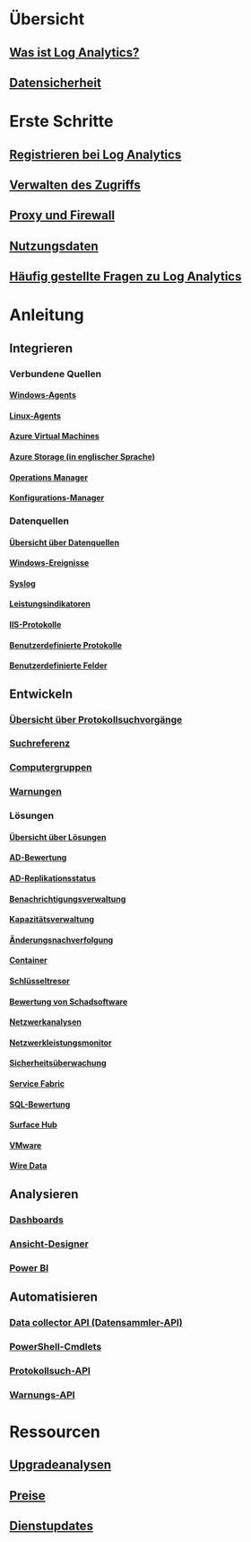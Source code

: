 # Übersicht
## [Was ist Log Analytics?](log-analytics-overview.md)
## [Datensicherheit](log-analytics-security.md)

# Erste Schritte
## [Registrieren bei Log Analytics](log-analytics-get-started.md)
## [Verwalten des Zugriffs](log-analytics-manage-access.md)
## [Proxy und Firewall](log-analytics-proxy-firewall.md)
## [Nutzungsdaten](log-analytics-usage.md)
## [Häufig gestellte Fragen zu Log Analytics](log-analytics-faq.md)

# Anleitung
## Integrieren
### Verbundene Quellen
#### [Windows-Agents](log-analytics-windows-agents.md)
#### [Linux-Agents](log-analytics-linux-agents.md)
#### [Azure Virtual Machines](log-analytics-azure-vm-extension.md)
#### [Azure Storage (in englischer Sprache)](log-analytics-azure-storage.md)
#### [Operations Manager](log-analytics-om-agents.md)
#### [Konfigurations-Manager](log-analytics-sccm.md)
### Datenquellen
#### [Übersicht über Datenquellen](log-analytics-data-sources.md)
#### [Windows-Ereignisse](log-analytics-data-sources-windows-events.md)
#### [Syslog](log-analytics-data-sources-syslog.md)
#### [Leistungsindikatoren](log-analytics-data-sources-performance-counters.md)
#### [IIS-Protokolle](log-analytics-data-sources-iis-logs.md)
#### [Benutzerdefinierte Protokolle](log-analytics-data-sources-custom-logs.md)
#### [Benutzerdefinierte Felder](log-analytics-custom-fields.md)
## Entwickeln
### [Übersicht über Protokollsuchvorgänge](log-analytics-log-searches.md)
### [Suchreferenz](log-analytics-search-reference.md)
### [Computergruppen](log-analytics-computer-groups.md)
### [Warnungen](log-analytics-alerts.md)
### Lösungen
#### [Übersicht über Lösungen](log-analytics-add-solutions.md)
#### [AD-Bewertung](log-analytics-ad-assessment.md)
#### [AD-Replikationsstatus](log-analytics-ad-replication-status.md)
#### [Benachrichtigungsverwaltung](log-analytics-solution-alert-management.md)
#### [Kapazitätsverwaltung](log-analytics-capacity.md)
#### [Änderungsnachverfolgung](log-analytics-change-tracking.md)
#### [Container](log-analytics-containers.md)
#### [Schlüsseltresor](log-analytics-azure-key-vault.md)
#### [Bewertung von Schadsoftware](log-analytics-malware.md)
#### [Netzwerkanalysen](log-analytics-azure-networking-analytics.md)
#### [Netzwerkleistungsmonitor](log-analytics-network-performance-monitor.md)
#### [Sicherheitsüberwachung](../operations-management-suite/oms-security-getting-started.md?toc=%2fazure%2flog-analytics%2ftoc.json)
#### [Service Fabric](log-analytics-service-fabric.md)
#### [SQL-Bewertung](log-analytics-sql-assessment.md)
#### [Surface Hub](log-analytics-surface-hubs.md)
#### [VMware](log-analytics-vmware.md)
#### [Wire Data](log-analytics-wire-data.md)
## Analysieren
### [Dashboards](log-analytics-dashboards.md)
### [Ansicht-Designer](log-analytics-view-designer.md)
### [Power BI](log-analytics-powerbi.md)
## Automatisieren
### [Data collector API (Datensammler-API)](log-analytics-data-collector-api.md)
### [PowerShell-Cmdlets](log-analytics-powershell-workspace-configuration.md)
### [Protokollsuch-API](log-analytics-log-search-api.md)
### [Warnungs-API](log-analytics-api-alerts.md)

# Ressourcen
## [Upgradeanalysen](https://technet.microsoft.com/itpro/windows/deploy/manage-windows-upgrades-with-upgrade-analytics)
## [Preise](https://azure.microsoft.com/pricing/details/log-analytics/)
## [Dienstupdates](https://azure.microsoft.com/updates/?product=log-analytics)


<!--HONumber=Nov16_HO3-->


